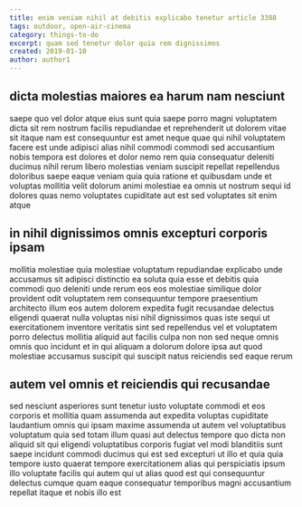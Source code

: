 ```yaml
---
title: enim veniam nihil at debitis explicabo tenetur article 3388
tags: outdoor, open-air-cinema
category: things-to-do
excerpt: quam sed tenetur dolor quia rem dignissimos
created: 2019-01-10
author: author1
---
```


## dicta molestias maiores ea harum nam nesciunt

saepe quo vel dolor atque eius sunt quia saepe porro magni voluptatem dicta sit rem nostrum facilis repudiandae et reprehenderit ut dolorem vitae sit itaque nam est consequuntur est amet neque quae qui nihil voluptatem facere est unde adipisci alias nihil commodi commodi sed accusantium nobis tempora est dolores et dolor nemo rem quia consequatur deleniti ducimus nihil rerum libero molestias veniam suscipit repellat repellendus doloribus saepe eaque veniam quia quia ratione et quibusdam unde et voluptas mollitia velit dolorum animi molestiae ea omnis ut nostrum sequi id dolores quas nemo voluptates cupiditate aut est sed voluptates sit enim atque

## in nihil dignissimos omnis excepturi corporis ipsam

mollitia molestiae quia molestiae voluptatum repudiandae explicabo unde accusamus sit adipisci distinctio ea soluta quia esse et debitis quia commodi quo deleniti unde rerum eos eos molestiae similique dolor provident odit voluptatem rem consequuntur tempore praesentium architecto illum eos autem dolorem expedita fugit recusandae delectus eligendi quaerat nulla voluptas nisi nihil dignissimos quas iste sequi ut exercitationem inventore veritatis sint sed repellendus vel et voluptatem porro delectus mollitia aliquid aut facilis culpa non non sed neque omnis omnis quo incidunt et in qui aliquam a dolorum dolore ipsa aut quod molestiae accusamus suscipit qui suscipit natus reiciendis sed eaque rerum

## autem vel omnis et reiciendis qui recusandae

sed nesciunt asperiores sunt tenetur iusto voluptate commodi et eos corporis et mollitia quam assumenda aut expedita voluptas cupiditate laudantium omnis qui ipsam maxime assumenda ut autem vel voluptatibus voluptatum quia sed totam illum quasi aut delectus tempore quo dicta non aliquid sit qui eligendi voluptatibus corporis fugiat vel modi blanditiis sunt saepe incidunt commodi ducimus qui est sed excepturi ut illo et quia quia tempore iusto quaerat tempore exercitationem alias qui perspiciatis ipsum illo voluptate facilis qui autem qui ut alias quod est qui consequuntur delectus cumque quam eaque consequatur temporibus magni accusantium repellat itaque et nobis illo est
